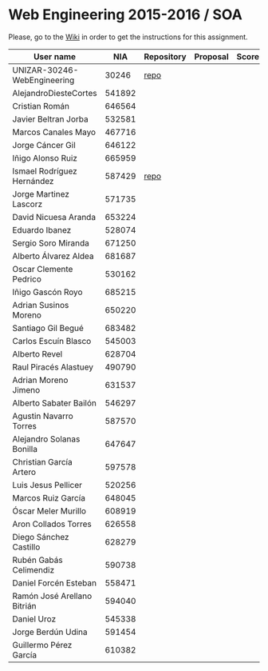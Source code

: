 # Web Engineering 2015-2016 / SOA
Please, go to the [Wiki](https://github.com/UNIZAR-30246-WebEngineering/Laboratory-5-SOA/wiki) in order to get the instructions for this assignment.


User name | NIA |Repository|Proposal|Score
----------|-----|----------|--------|-----
UNIZAR-30246-WebEngineering |30246 | [repo](https://github.com/UNIZAR-30246-WebEngineering/Laboratory-5-SOA) 
AlejandroDiesteCortes | 541892 
Cristian Román |646564 
Javier Beltran Jorba | 532581
Marcos Canales Mayo | 467716 
Jorge Cáncer Gil | 646122 
Iñigo Alonso Ruiz | 665959 
Ismael Rodríguez Hernández | 587429 | [repo](https://github.com/ismaro3/Laboratory-5-SOA) 
Jorge Martinez Lascorz | 571735 
David Nicuesa Aranda | 653224 
Eduardo Ibanez | 528074 
Sergio Soro Miranda | 671250 
Alberto Álvarez Aldea | 681687 
Oscar Clemente Pedrico | 530162
Iñigo Gascón Royo | 685215 
Adrian Susinos Moreno | 650220 
Santiago Gil Begué | 683482 
Carlos Escuín Blasco | 545003 
Alberto Revel | 628704
Raul Piracés Alastuey | 490790 
Adrian Moreno Jimeno | 631537 
Alberto Sabater Bailón | 546297 
Agustin Navarro Torres | 587570 
Alejandro Solanas Bonilla | 647647 
Christian García Artero | 597578 
Luis Jesus Pellicer | 520256 
Marcos Ruiz García | 648045 
Óscar Meler Murillo | 608919 
Aron Collados Torres | 626558 
Diego Sánchez Castillo | 628279 
Rubén Gabás Celimendiz | 590738 
Daniel Forcén Esteban | 558471 
Ramón José Arellano Bitrián | 594040 
Daniel Uroz | 545338 
Jorge Berdún Udina | 591454 
Guillermo Pérez García | 610382 
